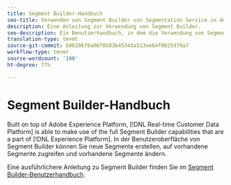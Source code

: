 ```yaml
---
title: Segment Builder-Handbuch
seo-title: Verwenden von Segment Builder von Segmentation Service in der Echtzeit-Kundendatenplattform
description: Eine Anleitung zur Verwendung von Segment Builder.
seo-description: Ein Benutzerhandbuch, in dem die Verwendung von Segment Builder von Segmentation Service in der Echtzeit-Kundendatenplattform beschrieben wird.
translation-type: tm+mt
source-git-commit: b96286f6a06f0583b45343a513ee64f0025d79a7
workflow-type: tm+mt
source-wordcount: '100'
ht-degree: 77%

---
```



# Segment Builder-Handbuch

Built on top of Adobe Experience Platform, [!DNL Real-time Customer Data Platform] is able to make use of the full Segment Builder capabilities that are a part of [!DNL Experience Platform]. In der Benutzeroberfläche von Segment Builder können Sie neue Segmente erstellen, auf vorhandene Segmente zugreifen und vorhandene Segmente ändern.

Eine ausführlichere Anleitung zu Segment Builder finden Sie im [Segment Builder-Benutzerhandbuch](../../segmentation/ui/overview.md).
